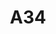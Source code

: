 ---
layout: prologo
menu: false
title: A34
title-tei: PRÓLOGO
letter: A
number: 3
description: Prólogo A
permalink: /A3A/
prev: A2
next: A3B
---